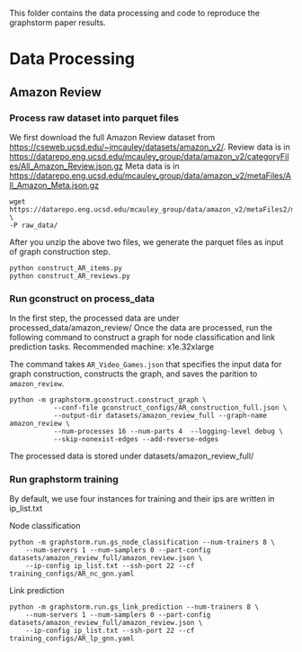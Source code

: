 This folder contains the data processing and code to reproduce the graphstorm paper results.

# Data Processing 
## Amazon Review
### Process raw dataset into parquet files
We first download the full Amazon Review dataset from https://cseweb.ucsd.edu/~jmcauley/datasets/amazon_v2/. 
Review data is in https://datarepo.eng.ucsd.edu/mcauley_group/data/amazon_v2/categoryFiles/All_Amazon_Review.json.gz
Meta data is in https://datarepo.eng.ucsd.edu/mcauley_group/data/amazon_v2/metaFiles/All_Amazon_Meta.json.gz
```
wget https://datarepo.eng.ucsd.edu/mcauley_group/data/amazon_v2/metaFiles2/meta_Video_Games.json.gz \
-P raw_data/
```

After you unzip the above two files, we generate the parquet files as input of graph construction step. 
```
python construct_AR_items.py
python construct_AR_reviews.py
```

### Run gconstruct on process_data
In the first step, the processed data are under processed_data/amazon_review/
Once the data are processed, run the following command to construct a graph
for node classification and link prediction tasks. 
Recommended machine: x1e.32xlarge	

The command takes `AR_Video_Games.json` that specifies the input data for graph 
construction, constructs the graph, and saves the parition to `amazon_review`.

```
python -m graphstorm.gconstruct.construct_graph \
           --conf-file gconstruct_configs/AR_construction_full.json \
           --output-dir datasets/amazon_review_full --graph-name amazon_review \
           --num-processes 16 --num-parts 4  --logging-level debug \
           --skip-nonexist-edges --add-reverse-edges
```
The processed data is stored under datasets/amazon_review_full/

### Run graphstorm training 
By default, we use four instances for training and their ips are written in ip_list.txt

Node classification
```
python -m graphstorm.run.gs_node_classification --num-trainers 8 \
    --num-servers 1 --num-samplers 0 --part-config datasets/amazon_review_full/amazon_review.json \
    --ip-config ip_list.txt --ssh-port 22 --cf training_configs/AR_nc_gnn.yaml
```

Link prediction
```
python -m graphstorm.run.gs_link_prediction --num-trainers 8 \
    --num-servers 1 --num-samplers 0 --part-config datasets/amazon_review_full/amazon_review.json \
    --ip-config ip_list.txt --ssh-port 22 --cf training_configs/AR_lp_gnn.yaml
```

